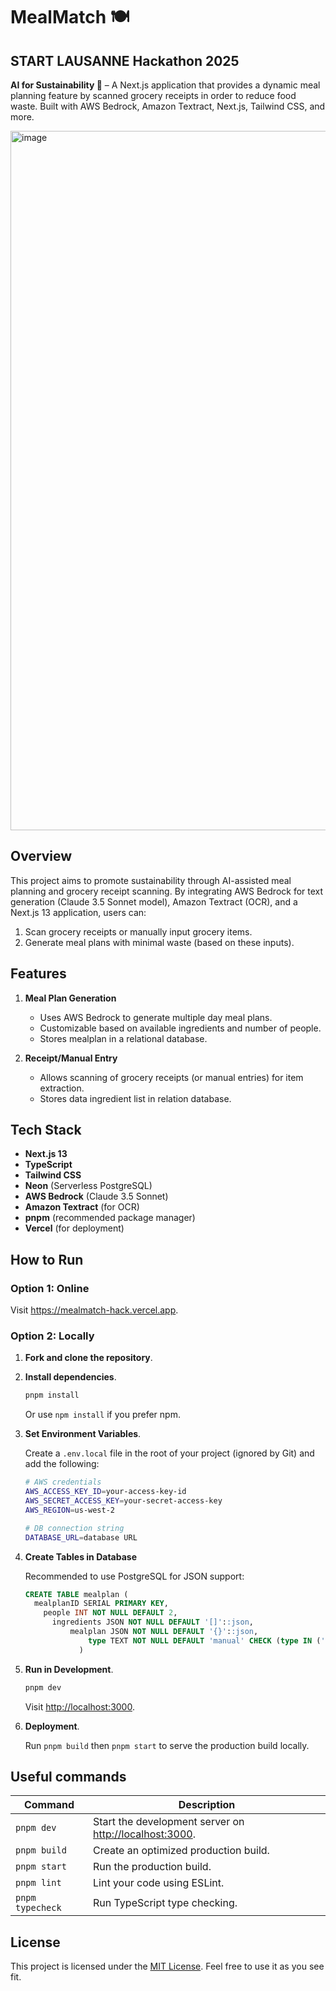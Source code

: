 
# MealMatch 🍽️

## START LAUSANNE Hackathon 2025
**AI for Sustainability 🌿** – A Next.js application that provides a dynamic meal planning feature by scanned grocery receipts in order to reduce food waste. Built with AWS Bedrock, Amazon Textract, Next.js, Tailwind CSS, and more.

<img width="1119" alt="image" src="https://github.com/user-attachments/assets/07048227-a143-4592-945c-d3e511c2b3c4" />


## Overview

This project aims to promote sustainability through AI-assisted meal planning and grocery receipt scanning. By integrating AWS Bedrock for text generation (Claude 3.5 Sonnet model), Amazon Textract (OCR), and a Next.js 13 application, users can:

1. Scan grocery receipts or manually input grocery items.
2. Generate meal plans with minimal waste (based on these inputs).

## Features

1. **Meal Plan Generation**  
   - Uses AWS Bedrock to generate multiple day meal plans.
   - Customizable based on available ingredients and number of people.
   - Stores mealplan in a relational database.

2. **Receipt/Manual Entry**  
   - Allows scanning of grocery receipts (or manual entries) for item extraction.
   - Stores data ingredient list in relation database.


## Tech Stack

- **Next.js 13**
- **TypeScript**  
- **Tailwind CSS**
- **Neon** (Serverless PostgreSQL)
- **AWS Bedrock** (Claude 3.5 Sonnet)
- **Amazon Textract** (for OCR)  
- **pnpm** (recommended package manager)  
- **Vercel** (for deployment)


## How to Run

### Option 1: Online
Visit https://mealmatch-hack.vercel.app.

### Option 2: Locally

1. **Fork and clone the repository**.

2. **Install dependencies**.
   ```bash
   pnpm install
   ```
   Or use `npm install` if you prefer npm.

3. **Set Environment Variables**.

   Create a `.env.local` file in the root of your project (ignored by Git) and add the following: 
    ```bash
    # AWS credentials
    AWS_ACCESS_KEY_ID=your-access-key-id
    AWS_SECRET_ACCESS_KEY=your-secret-access-key
    AWS_REGION=us-west-2

    # DB connection string
    DATABASE_URL=database URL
    ```

4. **Create Tables in Database**

    Recommended to use PostgreSQL for JSON support:
    ```sql
    CREATE TABLE mealplan (
      mealplanID SERIAL PRIMARY KEY,
        people INT NOT NULL DEFAULT 2,
          ingredients JSON NOT NULL DEFAULT '[]'::json,
              mealplan JSON NOT NULL DEFAULT '{}'::json,
                  type TEXT NOT NULL DEFAULT 'manual' CHECK (type IN ('scan', 'manual'))
                )
    ```
    
5. **Run in Development**.
   ```bash
   pnpm dev
   ```
   Visit [http://localhost:3000](http://localhost:3000).

6. **Deployment**.

   Run `pnpm build` then `pnpm start` to serve the production build locally.


## Useful commands

| Command         | Description                                                    |
|-----------------|----------------------------------------------------------------|
| `pnpm dev`      | Start the development server on [http://localhost:3000](http://localhost:3000). |
| `pnpm build`    | Create an optimized production build.                          |
| `pnpm start`    | Run the production build.                                      |
| `pnpm lint`     | Lint your code using ESLint.                                   |
| `pnpm typecheck`| Run TypeScript type checking.                                  |

## License

This project is licensed under the [MIT License](LICENSE). Feel free to use it as you see fit.
